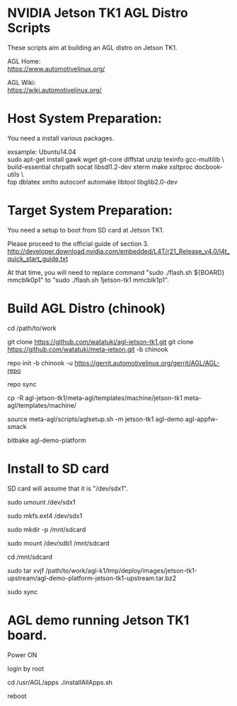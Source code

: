 NVIDIA Jetson TK1 AGL Distro Scripts
====================================================================
These scripts aim at building an AGL distro on Jetson TK1.

AGL Home:  
https://www.automotivelinux.org/

AGL Wiki:  
https://wiki.automotivelinux.org/


Host System Preparation:
====================================================================
You need a install various packages.

exsample: Ubuntu14.04  
sudo apt-get install gawk wget git-core diffstat unzip texinfo gcc-multilib \  
build-essential chrpath socat libsdl1.2-dev xterm make xsltproc docbook-utils \  
fop dblatex xmlto autoconf automake libtool libglib2.0-dev


Target System Preparation:
====================================================================
You need a setup to boot from SD card at Jetson TK1.

Please proceed to the official guide of section 3.
http://developer.download.nvidia.com/embedded/L4T/r21_Release_v4.0/l4t_quick_start_guide.txt

At that time, you will need to replace command "sudo ./flash.sh ${BOARD} mmcblk0p1" to "sudo ./flash.sh 1jetson-tk1 mmcblk1p1".


Build AGL Distro (chinook)
====================================================================
cd /path/to/work

git clone https://github.com/watatuki/agl-jetson-tk1.git
git clone https://github.com/watatuki/meta-jetson.git -b chinook

repo init -b chinook -u https://gerrit.automotivelinux.org/gerrit/AGL/AGL-repo

repo sync

cp -R agl-jetson-tk1/meta-agl/templates/machine/jetson-tk1 meta-agl/templates/machine/

source meta-agl/scripts/aglsetup.sh -m jetson-tk1 agl-demo agl-appfw-smack

bitbake agl-demo-platform


Install to SD card
====================================================================
SD card will assume that it is "/dev/sdx1".

sudo umount /dev/sdx1

sudo mkfs.ext4 /dev/sdx1

sudo mkdir -p /mnt/sdcard

sudo mount /dev/sdb1 /mnt/sdcard

cd /mnt/sdcard

sudo tar xvjf /path/to/work/agl-k1/tmp/deploy/images/jetson-tk1-upstream/agl-demo-platform-jetson-tk1-upstream.tar.bz2

sudo sync


AGL demo running Jetson TK1 board.
====================================================================
Power ON

login by root

cd /usr/AGL/apps
./installAllApps.sh

reboot

